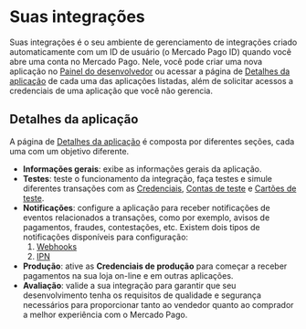 # Suas integrações

Suas integrações é o seu ambiente de gerenciamento de integrações criado automaticamente com um ID de usuário (o Mercado Pago ID) quando você abre uma conta no Mercado Pago. Nele, você pode criar uma nova aplicação no [Painel do desenvolvedor](/developers/panel/app) ou acessar a página de [Detalhes da aplicação](/developers/pt/guides/additional-content/your-integrations/application-details) de cada uma das aplicações listadas, além de solicitar acessos a credenciais de uma aplicação que você não gerencia. 

## Detalhes da aplicação

A página de [Detalhes da aplicação](/developers/pt/guides/additional-content/your-integrations/application-details) é composta por diferentes seções, cada uma com um objetivo diferente.
* **Informações gerais**: exibe as informações gerais da aplicação.
* **Testes**: teste o funcionamento da integração, faça testes e simule diferentes transações com as [Credenciais](/developers/pt/guides/additional-content/your-integrations/credentials), [Contas de teste](/developers/pt/guides/additional-content/your-integrations/test-accounts) e [Cartões de teste](/developers/pt/guides/additional-content/your-integrations/test-cards).
* **Notificações**: configure a aplicação para receber notificações de eventos relacionados a transações, como por exemplo, avisos de pagamentos, fraudes, contestações, etc. Existem dois tipos de notificações disponíveis para configuração:
    1. [Webhooks](/developers/pt/guides/additional-content/your-integrations/webhooks)
    2. [IPN](/developers/pt/guides/additional-content/your-integrations/ipn)
* **Produção**: ative as **Credenciais de produção** para começar a receber pagamentos na sua loja on-line e em outras aplicações.
* **Avaliação**: valide a sua integração para garantir que seu desenvolvimento tenha os requisitos de qualidade e segurança necessários para proporcionar tanto ao vendedor quanto ao comprador a melhor experiência com o Mercado Pago.